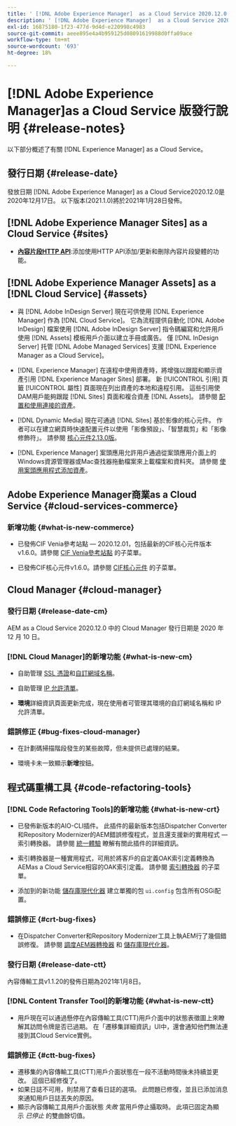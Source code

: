 ```yaml
---
title: ' [!DNL Adobe Experience Manager]  as a Cloud Service 2020.12.0 版發行說明。'
description: ' [!DNL Adobe Experience Manager]  as a Cloud Service 2020.12.0 版發行說明。'
exl-id: 16875180-1f23-477d-9d4d-e220998c4983
source-git-commit: aeee895e4a4b959125d08091619988d0ffa09ace
workflow-type: tm+mt
source-wordcount: '693'
ht-degree: 18%

---
```


# [!DNL Adobe Experience Manager]as a Cloud Service 版發行說明 {#release-notes}

以下部分概述了有關 [!DNL Experience Manager] as a Cloud Service。

## 發行日期 {#release-date}

發放日期 [!DNL Adobe Experience Manager] as a Cloud Service2020.12.0是2020年12月17日。
以下版本(2021.1.0)將於2021年1月28日發佈。

## [!DNL Adobe Experience Manager Sites] as a Cloud Service {#sites}

* **[內容片段HTTP API](/help/assets/content-fragments/assets-api-content-fragments.md)**:添加使用HTTP API添加/更新和刪除內容片段變體的功能。

## [!DNL Adobe Experience Manager Assets] as a [!DNL Cloud Service] {#assets}

* 與 [!DNL Adobe InDesign Server] 現在可供使用 [!DNL Experience Manager] 作為 [!DNL Cloud Service]。 它為流程提供自動化 [!DNL Adobe InDesign] 檔案使用 [!DNL Adobe InDesign Server] 指令碼編寫和允許用戶使用 [!DNL Assets] 模板用戶介面以建立手冊或廣告。 僅 [!DNL InDesign Server] 托管 [!DNL Adobe Managed Services] 支援 [!DNL Experience Manager as a Cloud Service]。 <!-- TBD: Add link to article. -->

* [!DNL Experience Manager] 在遠程中使用資產時，將增強以跟蹤和顯示資產引用 [!DNL Experience Manager Sites] 部署。 新 [!UICONTROL 引用] 頁籤 [!UICONTROL 屬性] 頁面現在列出資產的本地和遠程引用。 這些引用使DAM用戶能夠跟蹤 [!DNL Sites] 頁面和複合資產 [!DNL Assets]。 請參閱 [配置和使用連接的資產](/help/assets/use-assets-across-connected-assets-instances.md)。

* [!DNL Dynamic Media] 現在可通過 [!DNL Sites] 基於影像的核心元件。 作者可以在建立網頁時快速配置元件以使用「影像預設」、「智慧裁剪」和「影像修飾符」。 請參閱 [核心元件2.13.0版](https://github.com/adobe/aem-core-wcm-components/releases/tag/core.wcm.components.reactor-2.13.0)。

* [!DNL Experience Manager] 案頭應用允許用戶通過從案頭應用介面上的Windows資源管理器或Mac查找器拖動檔案來上載檔案和資料夾。 請參閱 [使用案頭應用程式添加資產](https://experienceleague.adobe.com/docs/experience-manager-desktop-app/using/using.html#upload-and-add-new-assets-to-aem)。

## Adobe Experience Manager商業as a Cloud Service {#cloud-services-commerce}

### 新增功能 {#what-is-new-commerce}

* 已發佈CIF Venia參考站點 — 2020.12.01，包括最新的CIF核心元件版本v1.6.0。請參閱 [CIF Venia參考站點](https://github.com/adobe/aem-cif-guides-venia/releases/tag/venia-2020.12.01) 的子菜單。

* 已發佈CIF核心元件v1.6.0。請參閱 [CIF核心元件](https://github.com/adobe/aem-core-cif-components/releases/tag/core-cif-components-reactor-1.6.0) 的子菜單。

## Cloud Manager {#cloud-manager}

### 發行日期 {#release-date-cm}

AEM as a Cloud Service 2020.12.0 中的 Cloud Manager 發行日期是 2020 年 12 月 10 日。

### [!DNL Cloud Manager]的新增功能 {#what-is-new-cm}

* 自助管理 [SSL 憑證](/help/implementing/cloud-manager/managing-ssl-certifications/introduction.md)和[自訂網域名稱](/help/implementing/cloud-manager/custom-domain-names/introduction.md)。

* 自助管理 [IP 允許清單](/help/implementing/cloud-manager/ip-allow-lists/introduction.md)。

* **環境**&#x200B;詳細資訊頁面更新完成，現在使用者可管理其環境的自訂網域名稱和 IP 允許清單。

### 錯誤修正 {#bug-fixes-cloud-manager}

* 在計劃碼掃描階段發生的某些故障，但未提供已處理的結果。

* 環境卡未一致顯示&#x200B;**新增**&#x200B;按鈕。

## 程式碼重構工具 {#code-refactoring-tools}

### [!DNL Code Refactoring Tools]的新增功能 {#what-is-new-crt}

* 已發佈新版本的AIO-CLI插件。 此插件的最新版本包括Dispatcher Converter和Repository Modernizer的AEM錯誤修復程式，並且還支援新的實用程式 — 索引轉換器。 請參閱 [統一體驗](https://experienceleague.adobe.com/docs/experience-manager-cloud-service/moving/refactoring-tools/unified-experience.html?lang=en#benefits) 瞭解有關此插件的詳細資訊。

* 索引轉換器是一種實用程式，可用於將客戶的自定義OAK索引定義轉換為AEMas a Cloud Service相容的OAK索引定義。 請參閱 [索引轉換器](https://github.com/adobe/aem-cloud-service-source-migration/tree/master/packages/index-converter) 的子菜單。

* 添加到的新功能 [儲存庫現代化器](https://github.com/adobe/aem-cloud-service-source-migration/tree/master/packages/repository-modernizer) 建立單獨的包 `ui.config` 包含所有OSGi配置。

### 錯誤修正 {#crt-bug-fixes}

* 在Dispatcher Converter和Repository Modernizer工具上執AEM行了幾個錯誤修復。 請參閱 [調度AEM器轉換器](https://github.com/adobe/aem-cloud-service-source-migration/tree/master/packages/dispatcher-converter) 和 [儲存庫現代化器](https://github.com/adobe/aem-cloud-service-source-migration/tree/master/packages/repository-modernizer)。

### 發行日期 {#release-date-ctt}

內容傳輸工具v1.1.20的發佈日期為2021年1月8日。

### [!DNL Content Transfer Tool]的新增功能 {#what-is-new-ctt}

* 用戶現在可以通過懸停在內容傳輸工具(CTT)用戶介面中的狀態表徵圖上來瞭解其訪問令牌是否已過期。 在「遷移集詳細資訊」UI中，還會通知他們無法連接到其Cloud Service實例。

### 錯誤修正 {#ctt-bug-fixes}

* 遷移集的內容傳輸工具(CTT)用戶介面狀態在一段不活動時間後未持續並更改。 這個已經修復了。
* 如果日誌不可用，則禁用了查看日誌的選項。 此問題已修復，並且已添加消息來通知用戶日誌丟失的原因。
* 顯示內容傳輸工具用戶介面狀態 *失敗* 當用戶停止攝取時。 此項已固定為顯示 *已停止* 的雙曲餘切值。
